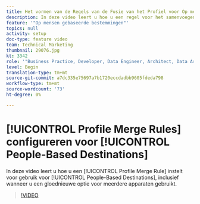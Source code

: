```yaml
---
title: Het vormen van de Regels van de Fusie van het Profiel voor Op mensen-Gebaseerde Doelen
description: In deze video leert u hoe u een regel voor het samenvoegen van profielen instelt die moet worden gebruikt voor op mensen gebaseerde doelen, inclusief wanneer u een gloednieuwe optie voor meerdere apparaten gebruikt.
feature: '"Op mensen gebaseerde bestemmingen"'
topics: null
activity: setup
doc-type: feature video
team: Technical Marketing
thumbnail: 29076.jpg
kt: 3342
role: '"Business Practice, Developer, Data Engineer, Architect, Data Architect, Administrator, Leader"'
level: Begin
translation-type: tm+mt
source-git-commit: a7dc335e75697a7b1720eccdadbb9605fdeda798
workflow-type: tm+mt
source-wordcount: '73'
ht-degree: 0%

---
```



# [!UICONTROL Profile Merge Rules] configureren voor [!UICONTROL People-Based Destinations]

In deze video leert u hoe u een [!UICONTROL Profile Merge Rule] instelt voor gebruik voor [!UICONTROL People-Based Destinations], inclusief wanneer u een gloednieuwe optie voor meerdere apparaten gebruikt.

>[!VIDEO](https://video.tv.adobe.com/v/29076/?quality=12)
